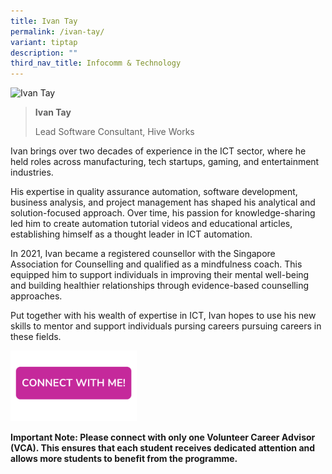 ```yaml
---
title: Ivan Tay
permalink: /ivan-tay/
variant: tiptap
description: ""
third_nav_title: Infocomm & Technology
---
```

<blockquote>
<p></p>
</blockquote>
<div class="isomer-image-wrapper">
<img style="width: 40%;" height="auto" width="100%" alt="Ivan Tay" src="https://res.cloudinary.com/glide/image/fetch/f_auto,w_1425,h_1425,c_lfill,g_faces/https%3A%2F%2Fstorage.googleapis.com%2Fglide-prod.appspot.com%2Fuploads-v2%2FoO3BVxu31BIejjDjpF2U%2Fpub%2FshlPjeq94xjlhXrTkxJf.png">
</div>
<blockquote>
<p></p>
<p><strong>Ivan Tay</strong>
</p>
<p>Lead Software Consultant, Hive Works</p>
</blockquote>
<p></p>
<p>Ivan brings over two decades of experience in the ICT sector, where he
held roles across manufacturing, tech startups, gaming, and entertainment
industries.</p>
<p>His expertise in quality assurance automation, software development, business
analysis, and project management has shaped his analytical and solution-focused
approach. Over time, his passion for knowledge-sharing led him to create
automation tutorial videos and educational articles, establishing himself
as a thought leader in ICT automation.</p>
<p>In 2021, Ivan became a registered counsellor with the Singapore Association
for Counselling and qualified as a mindfulness coach. This equipped him
to support individuals in improving their mental well-being and building
healthier relationships through evidence-based counselling approaches.</p>
<p>Put together with his wealth of expertise in ICT, Ivan hopes to use his
new skills to mentor and support individuals pursing careers pursuing careers
in these fields.</p>
<p></p><a class="isomer-image-wrapper" href="https://form.gov.sg/677f3d3555b304aff4af5d18"><img style="width: 40%;" height="auto" width="100%" alt="" src="/images/Page Photos/CONNECT_WITH_ME.png"></a>
<p><strong>Important Note: Please connect with only one Volunteer Career Advisor (VCA). This ensures that each student receives dedicated attention and allows more students to benefit from the programme.</strong>
</p>
<p></p>